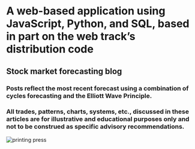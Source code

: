 # A web-based application using JavaScript, Python, and SQL, based in part on the web track’s distribution code

## Stock market forecasting blog

### Posts reflect the most recent forecast using a combination of cycles forecasting and the Elliott Wave Principle. 
### All trades, patterns, charts, systems, etc., discussed in these articles are for illustrative and educational purposes only and not to be construed as specific advisory recommendations.

![printing press](https://user-images.githubusercontent.com/62458624/92531042-92312100-f1fb-11ea-8d50-9a74b37b4be6.jpg)
